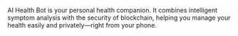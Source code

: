 AI Health Bot is your personal health companion. It combines intelligent symptom analysis with the security of blockchain, helping you manage your health easily and privately—right from your phone.
